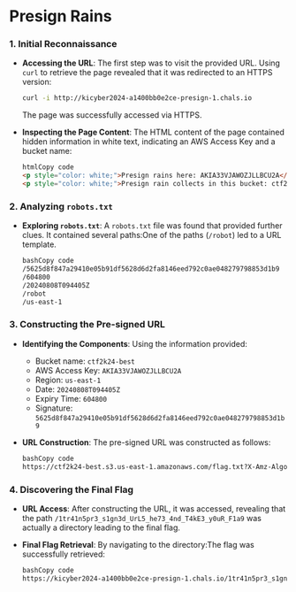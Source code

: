 # Presign Rains

### 1. Initial Reconnaissance

- **Accessing the URL**: The first step was to visit the provided URL. Using `curl` to retrieve the page revealed that it was redirected to an HTTPS version:

    ```bash
    curl -i http://kicyber2024-a1400bb0e2ce-presign-1.chals.io
    ```

    The page was successfully accessed via HTTPS.

- **Inspecting the Page Content**: The HTML content of the page contained hidden information in white text, indicating an AWS Access Key and a bucket name:

    ```html
    htmlCopy code
    <p style="color: white;">Presign rains here: AKIA33VJAWOZJLLBCU2A</p>
    <p style="color: white;">Presign rain collects in this bucket: ctf2k24-best</p>
    ```

### 2. Analyzing `robots.txt`

- **Exploring `robots.txt`**: A `robots.txt` file was found that provided further clues. It contained several paths:One of the paths (`/robot`) led to a URL template.

    ```bash
    bashCopy code
    /5625d8f847a29410e05b91df5628d6d2fa8146eed792c0ae048279798853d1b9
    /604800
    /20240808T094405Z
    /robot
    /us-east-1
    ```

### 3. Constructing the Pre-signed URL

- **Identifying the Components**: Using the information provided:
  - Bucket name: `ctf2k24-best`
  - AWS Access Key: `AKIA33VJAWOZJLLBCU2A`
  - Region: `us-east-1`
  - Date: `20240808T094405Z`
  - Expiry Time: `604800`
  - Signature: `5625d8f847a29410e05b91df5628d6d2fa8146eed792c0ae048279798853d1b9`
- **URL Construction**: The pre-signed URL was constructed as follows:

    ```bash
    bashCopy code
    https://ctf2k24-best.s3.us-east-1.amazonaws.com/flag.txt?X-Amz-Algorithm=AWS4-HMAC-SHA256&X-Amz-Credential=AKIA33VJAWOZJLLBCU2A%2F20240808%2Fus-east-1%2Fs3%2Faws4_request&X-Amz-Date=20240808T094405Z&X-Amz-Expires=604800&X-Amz-SignedHeaders=host&X-Amz-Signature=5625d8f847a29410e05b91df5628d6d2fa8146eed792c0ae048279798853d1b9
    ```

### 4. Discovering the Final Flag

- **URL Access**: After constructing the URL, it was accessed, revealing that the path `/1tr41n5pr3_s1gn3d_UrL5_he73_4nd_T4kE3_y0uR_F1a9` was actually a directory leading to the final flag.
- **Final Flag Retrieval**: By navigating to the directory:The flag was successfully retrieved:

    ```bash
    bashCopy code
    https://kicyber2024-a1400bb0e2ce-presign-1.chals.io/1tr41n5pr3_s1gn3d_UrL5_he73_4nd_T4kE3_y0uR_F1a9/
    ```
